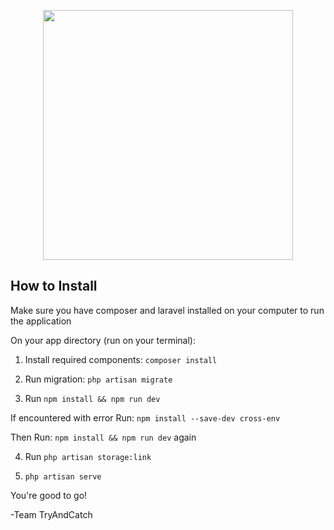 <p align="center"><a href="https://laravel.com" target="_blank"><img src="https://raw.githubusercontent.com/laravel/art/master/logo-lockup/5%20SVG/2%20CMYK/1%20Full%20Color/laravel-logolockup-cmyk-red.svg" width="400"></a></p>


## How to Install
Make sure you have composer and laravel installed on your computer to run the application

On your app directory (run on your terminal):
1. Install required components:
`composer install`

2. Run migration: `php artisan migrate`

3. Run `npm install && npm run dev`

If encountered with error Run: `npm install --save-dev cross-env`

Then Run: `npm install && npm run dev` again

4. Run `php artisan storage:link`

5. `php artisan serve`

You're good to go!

-Team TryAndCatch


